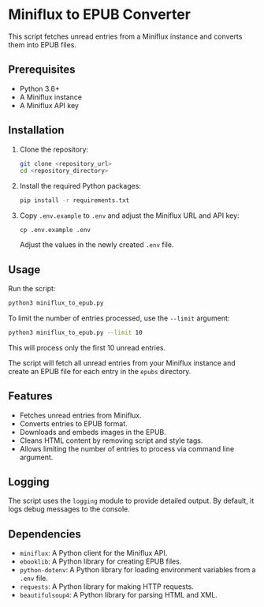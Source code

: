 # Miniflux to EPUB Converter

This script fetches unread entries from a Miniflux instance and converts them into EPUB files.

## Prerequisites

-   Python 3.6+
-   A Miniflux instance
-   A Miniflux API key

## Installation

1.  Clone the repository:

    ```bash
    git clone <repository_url>
    cd <repository_directory>
    ```
2.  Install the required Python packages:

    ```bash
    pip install -r requirements.txt
    ```

3.  Copy `.env.example` to `.env` and adjust the Miniflux URL and API key:

    ```
    cp .env.example .env
    ```
    Adjust the values in the newly created `.env` file.

## Usage

Run the script:

```bash
python3 miniflux_to_epub.py
```

To limit the number of entries processed, use the `--limit` argument:

```bash
python3 miniflux_to_epub.py --limit 10
```

This will process only the first 10 unread entries.

The script will fetch all unread entries from your Miniflux instance and create an EPUB file for each entry in the `epubs` directory.

## Features

-   Fetches unread entries from Miniflux.
-   Converts entries to EPUB format.
-   Downloads and embeds images in the EPUB.
-   Cleans HTML content by removing script and style tags.
-   Allows limiting the number of entries to process via command line argument.

## Logging

The script uses the `logging` module to provide detailed output. By default, it logs debug messages to the console.

## Dependencies

-   `miniflux`: A Python client for the Miniflux API.
-   `ebooklib`: A Python library for creating EPUB files.
-   `python-dotenv`: A Python library for loading environment variables from a `.env` file.
-   `requests`: A Python library for making HTTP requests.
-   `beautifulsoup4`: A Python library for parsing HTML and XML.
